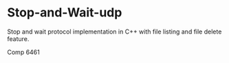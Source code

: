 Stop-and-Wait-udp
=================

Stop and wait protocol implementation in C++ with file listing and file delete feature.

Comp 6461
